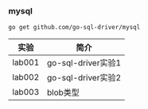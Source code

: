 ### mysql
`go get github.com/go-sql-driver/mysql`

|实验|简介|
|---|---|
|lab001|go-sql-driver实验1|
|lab002|go-sql-driver实验2|
|lab003|blob类型|
